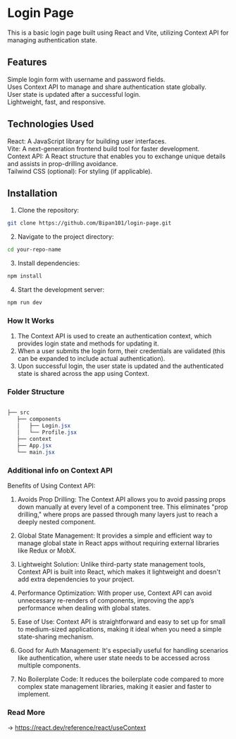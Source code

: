 # Login Page

This is a basic login page built using React and Vite, utilizing Context API for managing authentication state.

## Features
Simple login form with username and password fields.<br>
Uses Context API to manage and share authentication state globally.<br>
User state is updated after a successful login.<br>
Lightweight, fast, and responsive.<br>

## Technologies Used
React: A JavaScript library for building user interfaces.<br>
Vite: A next-generation frontend build tool for faster development.<br>
Context API: A React structure that enables you to exchange unique details and assists in prop-drilling avoidance.<br>
Tailwind CSS (optional): For styling (if applicable).<br>

## Installation

1. Clone the repository:
```bash
git clone https://github.com/Bipan101/login-page.git
```
2. Navigate to the project directory:
```bash
cd your-repo-name
```

3. Install dependencies:
```bash
npm install
```
4. Start the development server:
```bash
npm run dev

```
### How It Works
1. The Context API is used to create an authentication context, which provides login state and methods for updating it.<br>
2. When a user submits the login form, their credentials are validated (this can be expanded to include actual authentication).<br>
3. Upon successful login, the user state is updated and the authenticated state is shared across the app using Context.

### Folder Structure
```java

├── src
   ├── components
   │   ├── Login.jsx          
   │   └── Profile.jsx        
   ├── context
   ├── App.jsx                
   └── main.jsx               

```
### Additional info on Context API
Benefits of Using Context API:

1. Avoids Prop Drilling:
The Context API allows you to avoid passing props down manually at every level of a component tree. This eliminates "prop drilling," where props are passed through many layers just to reach a deeply nested component.

2. Global State Management:
It provides a simple and efficient way to manage global state in React apps without requiring external libraries like Redux or MobX.

3. Lightweight Solution:
Unlike third-party state management tools, Context API is built into React, which makes it lightweight and doesn't add extra dependencies to your project.

4. Performance Optimization:
With proper use, Context API can avoid unnecessary re-renders of components, improving the app’s performance when dealing with global states.

5. Ease of Use:
Context API is straightforward and easy to set up for small to medium-sized applications, making it ideal when you need a simple state-sharing mechanism.

6. Good for Auth Management:
It's especially useful for handling scenarios like authentication, where user state needs to be accessed across multiple components.

7. No Boilerplate Code:
It reduces the boilerplate code compared to more complex state management libraries, making it easier and faster to implement.

### Read More

-> https://react.dev/reference/react/useContext